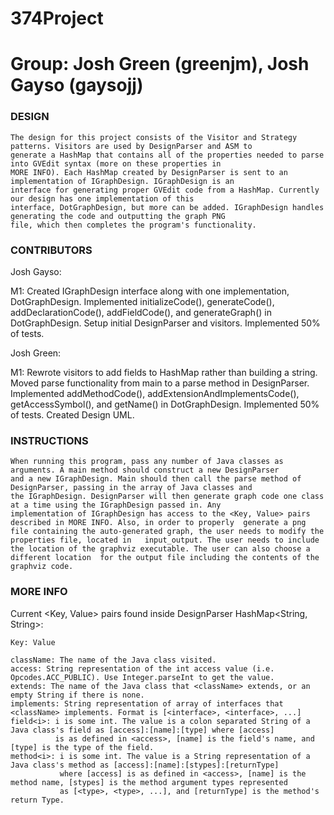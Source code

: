 # 374Project
# Group: Josh Green (greenjm), Josh Gayso (gaysojj)

### DESIGN ###

	The design for this project consists of the Visitor and Strategy patterns. Visitors are used by DesignParser and ASM to 
	generate a HashMap that contains all of the properties needed to parse into GVEdit syntax (more on these properties in
	MORE INFO). Each HashMap created by DesignParser is sent to an implementation of IGraphDesign. IGraphDesign is an
	interface for generating proper GVEdit code from a HashMap. Currently our design has one implementation of this
	interface, DotGraphDesign, but more can be added. IGraphDesign handles generating the code and outputting the graph PNG
	file, which	then completes the program's functionality. 


### CONTRIBUTORS ###

Josh Gayso:

M1:	Created IGraphDesign interface along with one implementation, DotGraphDesign.
	Implemented initializeCode(), generateCode(), addDeclarationCode(), addFieldCode(), and generateGraph() in DotGraphDesign.
	Setup initial DesignParser and visitors. 
	Implemented 50% of tests.
	

Josh Green:

M1:	Rewrote visitors to add fields to HashMap rather than building a string.
	Moved parse functionality from main to a parse method in DesignParser. 
	Implemented addMethodCode(), addExtensionAndImplementsCode(), getAccessSymbol(), and getName() in DotGraphDesign.
	Implemented 50% of tests.
	Created Design UML.


### INSTRUCTIONS ###

	When running this program, pass any number of Java classes as arguments. A main method should construct a new DesignParser
	and a new IGraphDesign. Main should then call the parse method of DesignParser, passing in the array of Java classes and
	the IGraphDesign. DesignParser will then generate graph code one class at a time using the IGraphDesign passed in. Any
	implementation of IGraphDesign has access to the <Key, Value> pairs described in MORE INFO. Also, in order to properly 	generate a png file containing the auto-generated graph, the user needs to modify the properties file, located in 	input_output. The user needs to include the location of the graphviz executable. The user can also choose a different location 	for the output file including the contents of the graphviz code.
	

### MORE INFO ###

Current <Key, Value> pairs found inside DesignParser HashMap<String, String>:
	
	Key: Value
	
	className: The name of the Java class visited.
	access: String representation of the int access value (i.e. Opcodes.ACC_PUBLIC). Use Integer.parseInt to get the value.
	extends: The name of the Java class that <className> extends, or an empty String if there is none.
	implements: String representation of array of interfaces that <className> implements. Format is [<interface>, <interface>, ...]
	field<i>: i is some int. The value is a colon separated String of a Java class's field as [access]:[name]:[type] where [access] 
			  is as defined in <access>, [name] is the field's name, and [type] is the type of the field.
	method<i>: i is some int. The value is a String representation of a Java class's method as [access]:[name]:[stypes]:[returnType]
			   where [access] is as defined in <access>, [name] is the method name, [stypes] is the method argument types represented
			   as [<type>, <type>, ...], and [returnType] is the method's return Type. 
	
